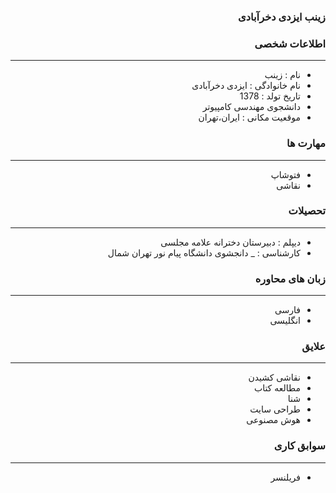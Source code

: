 <style type="text/css">
body{
 direction:rtl;
}
</style>
### زینب ایزدی دخرآبادی

### اطلاعات شخصی

---
+ نام : زینب
+ نام خانوادگی : ایزدی دخرآبادی
+ تاریخ تولد : 1378
+ دانشجوی مهندسی کامپیوتر 
+ موقعیت مکانی : ایران،تهران


### مهارت ها

---
+ فتوشاپ
+ نقاشی

### تحصیلات

---
+ دیپلم : دبیرستان دخترانه علامه مجلسی
+ کارشناسی : 
_  دانجشوی دانشگاه پیام نور تهران شمال 

### زبان های محاوره

---
+ فارسی
+ انگلیسی

### علایق

---
+ نقاشی کشیدن 
+ مطالعه کتاب 
+ شنا
+ طراحی سایت
+ هوش مصنوعی

### سوابق کاری

---
+ فریلنسر



